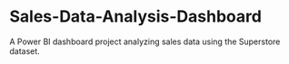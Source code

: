 # Sales-Data-Analysis-Dashboard
A Power BI dashboard project analyzing sales data using the Superstore dataset.
